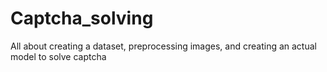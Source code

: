 # Captcha_solving
All about creating a dataset, preprocessing images, and creating an actual model to solve captcha
